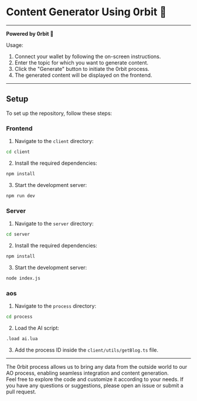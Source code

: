 # Content Generator Using 0rbit 💫
<hr />

**Powered by 0rbit 💫**

Usage:

1. Connect your wallet by following the on-screen instructions.
2. Enter the topic for which you want to generate content.
3. Click the "Generate" button to initiate the 0rbit process.
4. The generated content will be displayed on the frontend.

<hr />

## Setup

To set up the repository, follow these steps:

### Frontend
1. Navigate to the `client` directory:
```bash
cd client
```
2. Install the required dependencies:

```bash
npm install
```
3. Start the development server:

```bash 
npm run dev
```

### Server
1. Navigate to the `server` directory:
```bash
cd server
```
2. Install the required dependencies:

```bash
npm install
```
3. Start the development server:

```bash 
node index.js
```

### aos
1. Navigate to the `process` directory:
```bash
cd process
```
2. Load the AI script:

```bash
.load ai.lua
```
3. Add the process ID inside the `client/utils/getBlog.ts` file.

<hr />
The 0rbit process allows us to bring any data from the outside world to our AO process, enabling seamless integration and content generation.
<br />
Feel free to explore the code and customize it according to your needs. If you have any questions or suggestions, please open an issue or submit a pull request.
